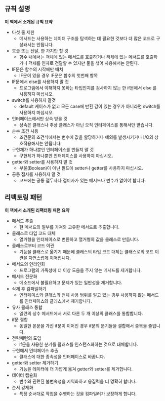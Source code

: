## 규칙 설명

**이 책에서 소개된 규칙 요약**

- 다섯 줄 제한
  - 메서드는 사용하는 데이터 구조를 탐색하는 데 필요한 것보다 더 많은 코드로 구성돼서는 안됩니다.
- 호출 또는 전달, 한 가지만 할 것
  - 함수 내에서는 객체에 있는 메서드를 호출하거나 객체에 있는 메서드를 호출하거나 객체를 인자로 전달할 수 있지만 둘을 섞어 사용해서는 안된다.
- IF문은 함수의 시작에만 배치
  - IF문이 있을 경우 IF문은 함수의 첫번째 항목
- IF문에서 else를 사용하지 말 것
  - 프로그램에서 이해하지 못하는 타입인지를 검사하지 않는 한 if문에서 else 를 사용하지 마십시오.
- switch를 사용하지 말것
  - default 케이스가 없고 모든 case에 반환 값이 있는 경우가 아니라면 switch를 사용하지 마십시오.
- 인터페이스에서만 상속 받을 것
  - 상속은 클래스나 추상 클래스가 아닌 오직 인터페이스를 통해서만 받습니다.
- 순수 조건 사용
  - 조건문의 조건식에서는 변수에 값을 할당하거나 예외를 발생시키거나 I/O와 상호작용해서는 안됩니다.
- 구현체가 하나뿐인 인터페이스를 만들지 말 것
  - 구현체가 하나뿐인 인터페이스를 사용하지 마십시오.
- getter와 setter를 사용하지 말 것
  - 부울(Boolean)이 아닌 필드에 setter나 getter를 사용하지 마십시오.
- 공통 접사를 사용하지 말 것
  - 코드에는 공통 접두사나 접미사가 있는 메서드나 변수가 없어야 합니다.

## 리팩토링 패턴

**이 책에서 소개된 리팩터링 패턴 요약**

- 메서드 추출
  - 한 메서드의 일부를 가져와 고유한 메서드로 추출합니다.
- 클래스로 타입 코드 대체
  - 열거형을 인터페이스로 변환하고 열거형의 값을 클래스로 만듭니다.
- 클래스로부터 코드 이관
  - 기능을 클래스로 옮기기 때문에 클래스의 타입 코드 대체는 클래스로의 코드 이관을 자연스럽게 이어집니다.
- 메서드의 인라인화
  - 프로그램의 가독성에 더 이상 도움을 주지 않는 메서드를 제거합니다.
- 메서드 전문화
  - 메소드에서 불필요하고 문제가 있는 일반성을 제거합니다.
- 삭제 후 컴파일하기
  - 인터페이스와 클래스의 전체 사용 범위를 알고 있는 경우 사용하지 않는 메서드를 인터페이스와 클래스에서 제거합니다.
- 유사 클래스 통합
  - 일련의 상수 메서드에서 서로 다른 두 개 이상의 클래스를 통합합니다.
- if문 결합
  - 동일한 본문을 가진 if문이 이어진 경우 if문의 분기들을 결합해서 중복을 줄입니다.
- 전략패턴의 도입
  - if문을 사용한 분기를 클래스를 인스턴스화하는 것으로 대체합니다.
- 구현에서 인터페이스 추출
  - 클래스에 대한 종속성을 인터페이스로 바꿉니다.
- getter와 setter 제거하기
  - 기능을 데이터에 더 가깝게 옮겨 getter와 setter를 제거합니다.
- 데이터 캡슐화
  - 변수와 관련된 불변속성을 지역화하고 응집력을 더 명확히 합니다.
- 순서 강제화
  - 특정 순서대로 작업을 수행하는 것을 컴파일러가 보장하게 합니다.

